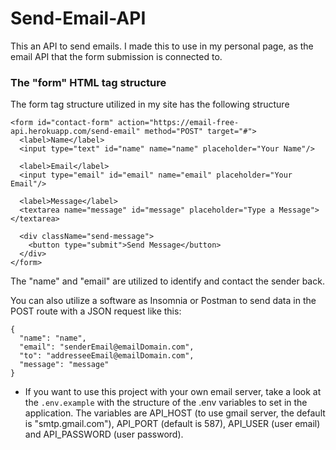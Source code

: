 # Send-Email-API
This an API to send emails. I made this to use in my personal page, as the email API that the form submission is connected to.

### The "form" HTML tag structure

The form tag structure utilized in my site has the following structure

```
<form id="contact-form" action="https://email-free-api.herokuapp.com/send-email" method="POST" target="#">
  <label>Name</label>
  <input type="text" id="name" name="name" placeholder="Your Name"/>

  <label>Email</label>
  <input type="email" id="email" name="email" placeholder="Your Email"/>

  <label>Message</label>
  <textarea name="message" id="message" placeholder="Type a Message"></textarea>

  <div className="send-message">
    <button type="submit">Send Message</button>
  </div>
</form>
```

The "name" and "email" are utilized to identify and contact the sender back.

You can also utilize a software as Insomnia or Postman to send data in the POST route with a JSON request like this:

```
{
  "name": "name",
  "email": "senderEmail@emailDomain.com",
  "to": "addresseeEmail@emailDomain.com",
  "message": "message"
}
```

- If you want to use this project with your own email server, take a look at the `.env.example` with the structure of the .env variables to set in the application. The variables are API_HOST (to use gmail server, the default is "smtp.gmail.com"), API_PORT (default is 587), API_USER (user email) and API_PASSWORD (user password).